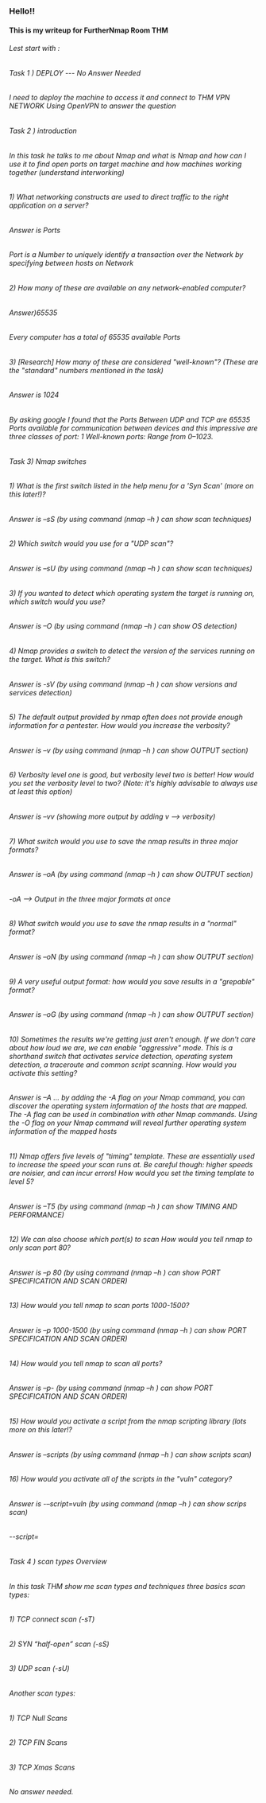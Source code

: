 ### Hello!! 
#### This is my writeup for FurtherNmap Room THM
###### Lest start with : 
###### Task 1 ) DEPLOY --- No Answer Needed
###### I need to deploy the machine to access it and connect to THM VPN NETWORK Using OpenVPN to answer the question 
###### Task 2 )  introduction 
###### In this task he talks to me about Nmap and what is Nmap  and how can I use it to find open ports on target machine and how machines working together (understand interworking) 
###### 1) What networking constructs are used to direct traffic to the right application on a server?
###### Answer is Ports 
###### Port is a Number to uniquely identify a transaction over the Network by specifying between hosts on Network 
###### 2) How many of these are available on any network-enabled computer? 
###### Answer)65535  
###### Every computer has a total of 65535 available Ports 
###### 3) [Research] How many of these are considered "well-known"? (These are the "standard" numbers mentioned in the task) 
###### Answer is 1024 
###### By asking google I found that the Ports Between UDP and TCP are 65535 Ports available for communication between devices and this impressive are three classes of port: 1 Well-known ports: Range from 0–1023. 

###### Task 3) Nmap switches  
###### 1) What is the first switch listed in the help menu for a 'Syn Scan' (more on this later!)? 
###### Answer is  –sS  (by using command (nmap –h ) can show scan techniques)
###### 2) Which switch would you use for a "UDP scan"? 
###### Answer is –sU  (by using command (nmap –h ) can show scan techniques)
###### 3) If you wanted to detect which operating system the target is running on, which switch would you use? 
###### Answer is  –O (by using command (nmap –h ) can show OS detection)

###### 4) Nmap provides a switch to detect the version of the services running on the target. What is this switch?
###### Answer is  -sV  (by using command (nmap –h ) can show versions and services detection) 
###### 5) The default output provided by nmap often does not provide enough information for a pentester. How would you increase the verbosity?
###### Answer is –v  (by using command (nmap –h ) can show OUTPUT section) 
###### 6) Verbosity level one is good, but verbosity level two is better! How would you set the verbosity level to two? (Note: it's highly advisable to always use at least this option)
###### Answer is –vv (showing more output by adding v  --> verbosity) 
###### 7) What switch would you use to save the nmap results in three major formats? 
###### Answer is –oA  (by using command (nmap –h ) can show OUTPUT section)
###### -oA --> Output in the three major formats at once
###### 8) What switch would you use to save the nmap results in a "normal" format? 
###### Answer is –oN  (by using command (nmap –h ) can show OUTPUT section) 
###### 9) A very useful output format: how would you save results in a "grepable" format? 
###### Answer is –oG (by using command (nmap –h ) can show OUTPUT section) 
###### 10) Sometimes the results we're getting just aren't enough. If we don't care about how loud we are, we can enable "aggressive" mode. This is a shorthand switch that activates service detection, operating system detection, a traceroute and common script scanning.   How would you activate this setting? 
###### Answer is –A   …  by adding  the -A flag on your Nmap command, you can discover the operating system information of the hosts that are mapped. The -A flag can be used in combination with other Nmap commands. Using the -O flag on your Nmap command will reveal further operating system information of the mapped hosts
###### 11) Nmap offers five levels of "timing" template. These are essentially used to increase the speed your scan runs at. Be careful though: higher speeds are noisier, and can incur errors!   How would you set the timing template to level 5? 
###### Answer is –T5  (by using command (nmap –h ) can show TIMING AND PERFORMANCE)
###### 12) We can also choose which port(s) to scan How would you tell nmap to only scan port 80?
###### Answer is –p 80 (by using command (nmap –h ) can show PORT SPECIFICATION AND SCAN ORDER)
###### 13) How would you tell nmap to scan ports 1000-1500?  
###### Answer is –p 1000-1500 (by using command (nmap –h ) can show PORT SPECIFICATION AND SCAN ORDER)
###### 14) How would you tell nmap to scan all ports? 
###### Answer is –p- (by using command (nmap –h ) can show PORT SPECIFICATION AND SCAN ORDER)
###### 15) How would you activate a script from the nmap scripting library (lots more on this later!? 
###### Answer is –scripts (by using command (nmap –h ) can show scripts scan)
###### 16) How would you activate all of the scripts in the "vuln" category?
###### Answer is -–script=vuln (by using command (nmap –h ) can show scrips scan) 
###### --script=<Lua scripts>
###### Task 4 ) scan types  Overview 
###### In this task THM show me scan types and techniques three basics scan types:
###### 1) TCP connect scan (-sT)
###### 2) SYN “half-open” scan (-sS)
###### 3) UDP scan (-sU)
###### Another scan types:
###### 1) TCP Null Scans
###### 2) TCP FIN Scans
###### 3) TCP Xmas Scans 
###### No answer needed. 



 
